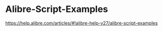 # Alibre-Script-Examples

https://help.alibre.com/articles/#!alibre-help-v27/alibre-script-examples

